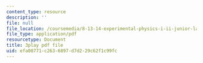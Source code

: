 ```yaml
---
content_type: resource
description: ''
file: null
file_location: /coursemedia/8-13-14-experimental-physics-i-ii-junior-lab-fall-2016-spring-2017/efa00771c2636897d7d229c62f1c99fc_N1PimixqqXQ.pdf
file_type: application/pdf
resourcetype: Document
title: 3play pdf file
uid: efa00771-c263-6897-d7d2-29c62f1c99fc
---
```


